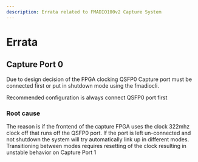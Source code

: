 ```yaml
---
description: Errata related to FMADIO100v2 Capture System
---
```


# Errata

## Capture Port 0&#x20;

Due to design decision of the FPGA clocking QSFP0 Capture port must be connected first or put in shutdown mode using the fmadiocli.

Recommended configuration is always connect QSFP0 port first

### Root cause

The reason is if the frontend of the capture FPGA uses the clock 322mhz clock off that runs off the QSFP0 port. If the port is left un-connected and not shutdown the system will try automatically link up in different modes. Transitioning between modes requires resetting of the clock resulting in unstable behavior on Capture Port 1
